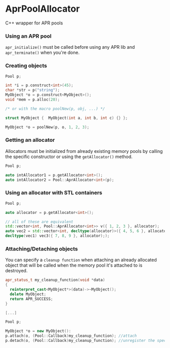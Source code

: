# AprPoolAllocator
C++ wrapper for APR pools

### Using an APR pool

```apr_initialize()``` must be called before using any APR lib and ```apr_terminate()``` when you're done.

### Creating objects

```cpp
Pool p;

int *i = p.construct<int>(45);
char *str = p("string");
MyObject *o = p.construct<MyObject>();
void *mem = p.alloc(20);

/* or with the macro poolNew(p, obj, ...) */

struct MyObject {  MyObject(int a, int b, int c) {} };

MyObject *o = poolNew(p, o, 1, 2, 3);

```

### Getting an allocator

Allocators must be initialized from already existing memory pools by calling the specific constructor or using the ```getAllocator()``` method.

```cpp
Pool p;

auto intAllocator1 = p.getAllocator<int>();
auto intAllocator2 = Pool::AprAllocator<int>(p);
```

### Using an allocator with STL containers

```cpp
Pool p;

auto allocator = p.getAllocator<int>();

// all of these are equivalent
std::vector<int, Pool::AprAllocator<int>> v({ 1, 2, 3 }, allocator);
auto vec2 = std::vector<int, decltype(allocator)>({ 4, 5, 6 }, allocator);
decltype(vec1) vec3({ 7, 8, 9 }, allocator););
```
### Attaching/Detaching objects

You can specify a ```cleanup function``` when attaching an already allocated object that will be called when the memory pool it's attached to is destroyed.

```cpp
apr_status_t my_cleanup_function(void *data)
{
  reinterpret_cast<MyObject*>(data)->~MyObject();
  delete MyObject;
  return APR_SUCCESS;
}

[...]

Pool p;

MyObject *o = new MyObject():
p.attach(o, (Pool::Callback)my_cleanup_function); //attach
p.detach(o, (Pool::Callback)my_cleanup_function); //unregister the specific cleanup function
```

